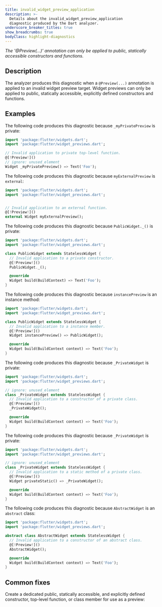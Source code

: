 ```yaml
---
title: invalid_widget_preview_application
description: >-
  Details about the invalid_widget_preview_application
  diagnostic produced by the Dart analyzer.
underscore_breaker_titles: true
show_breadcrumbs: true
bodyClass: highlight-diagnostics
---
```


_The '@Preview(...)' annotation can only be applied to public, statically
accessible constructors and functions._

## Description

The analyzer produces this diagnostic when a `@Preview(...)` annotation
is applied to an invalid widget preview target. Widget previews can only
be applied to public, statically accessible, explicitly defined
constructors and functions.

## Examples

The following code produces this diagnostic because `_myPrivatePreview`
is private:

```dart
import 'package:flutter/widgets.dart';
import 'package:flutter/widget_previews.dart';

// Invalid application to private top-level function.
@[!Preview!]()
// ignore: unused_element
Widget _myPrivatePreview() => Text('Foo');
```

The following code produces this diagnostic because `myExternalPreview`
is `external`:

```dart
import 'package:flutter/widgets.dart';
import 'package:flutter/widget_previews.dart';


// Invalid application to an external function.
@[!Preview!]()
external Widget myExternalPreview();
```

The following code produces this diagnostic because `PublicWidget._()` is
private:

```dart
import 'package:flutter/widgets.dart';
import 'package:flutter/widget_previews.dart';

class PublicWidget extends StatelessWidget {
  // Invalid application to a private constructor.
  @[!Preview!]()
  PublicWidget._();

  @override
  Widget build(BuildContext) => Text('Foo');
}
```

The following code produces this diagnostic because `instancePreview` is
an instance method:

```dart
import 'package:flutter/widgets.dart';
import 'package:flutter/widget_previews.dart';

class PublicWidget extends StatelessWidget {
  // Invalid application to a instance member.
  @[!Preview!]()
  Widget instancePreview() => PublicWidget();

  @override
  Widget build(BuildContext context) => Text('Foo');
}
```

The following code produces this diagnostic because `_PrivateWidget` is
private:

```dart
import 'package:flutter/widgets.dart';
import 'package:flutter/widget_previews.dart';

// ignore: unused_element
class _PrivateWidget extends StatelessWidget {
  // Invalid application to a constructor of a private class.
  @[!Preview!]()
  _PrivateWidget();

  @override
  Widget build(BuildContext context) => Text('Foo');
}
```

The following code produces this diagnostic because `_PrivateWidget` is
private:

```dart
import 'package:flutter/widgets.dart';
import 'package:flutter/widget_previews.dart';

// ignore: unused_element
class _PrivateWidget extends StatelessWidget {
  // Invalid application to a static method of a private class.
  @[!Preview!]()
  Widget privateStatic() => _PrivateWidget();

  @override
  Widget build(BuildContext context) => Text('Foo');
}
```

The following code produces this diagnostic because `AbstractWidget` is
an `abstract` class:

```dart
import 'package:flutter/widgets.dart';
import 'package:flutter/widget_previews.dart';

abstract class AbstractWidget extends StatelessWidget {
  // Invalid application to a constructor of an abstract class.
  @[!Preview!]()
  AbstractWidget();

  @override
  Widget build(BuildContext context) => Text('Foo');
}
```

## Common fixes

Create a dedicated public, statically accessible, and explicitly defined
constructor, top-level function, or class member for use as a preview:
